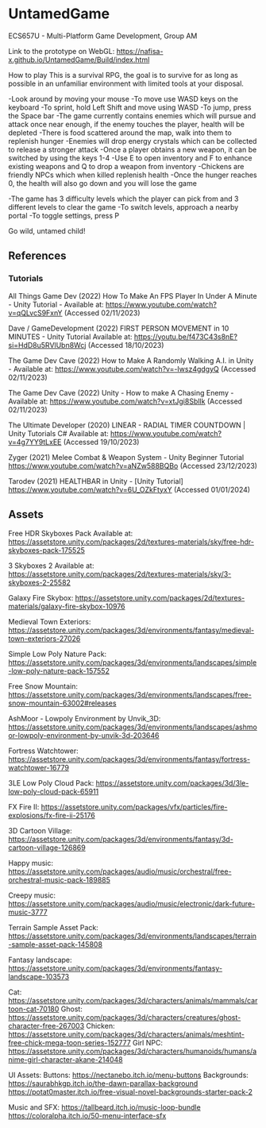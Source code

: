 # UntamedGame
 
ECS657U - Multi-Platform Game Development, Group AM

Link to the prototype on WebGL: https://nafisa-x.github.io/UntamedGame/Build/index.html

How to play
This is a survival RPG, the goal is to survive for as long as possible in an unfamiliar environment with limited tools at your disposal.

-Look around by moving your mouse
-To move use WASD keys on the keyboard
-To sprint, hold Left Shift and move using WASD
-To jump, press the Space bar
-The game currently contains enemies which will pursue and attack once near enough, if the enemy touches the player, health will be depleted
-There is food scattered around the map, walk into them to replenish hunger
-Enemies will drop energy crystals which can be collected to release a stronger attack
-Once a player obtains a new weapon, it can be switched by using the keys 1-4
-Use E to open inventory and F to enhance existing weapons and Q to drop a weapon from inventory
-Chickens are friendly NPCs which when killed replenish health
-Once the hunger reaches 0, the health will also go down and you will lose the game

-The game has 3 difficulty levels which the player can pick from and 3 different levels to clear the game
-To switch levels, approach a nearby portal
-To toggle settings, press P

Go wild, untamed child!

## References

### Tutorials
All Things Game Dev (2022) How To Make An FPS Player In Under A Minute - Unity Tutorial - Available at: https://www.youtube.com/watch?v=qQLvcS9FxnY (Accessed 02/11/2023)

Dave / GameDevelopment (2022) FIRST PERSON MOVEMENT in 10 MINUTES - Unity Tutorial Available at: https://youtu.be/f473C43s8nE?si=HdD8u5RVlUbn8Wcj (Accessed 18/10/2023)

The Game Dev Cave (2022) How to Make A Randomly Walking A.I. in Unity - Available at: https://www.youtube.com/watch?v=-Iwsz4gdgyQ (Accessed 02/11/2023)

The Game Dev Cave (2022) Unity - How to make A Chasing Enemy - Available at: https://www.youtube.com/watch?v=xtJgi8SblIk (Accessed 02/11/2023)

The Ultimate Developer (2020) LINEAR - RADIAL TIMER COUNTDOWN | Unity Tutorials C# Available at: https://www.youtube.com/watch?v=4g7YY9tLxEE (Accessed 19/10/2023)

Zyger (2021) Melee Combat & Weapon System - Unity Beginner Tutorial https://www.youtube.com/watch?v=aNZw588BQBo (Accessed 23/12/2023)

Tarodev (2021) HEALTHBAR in Unity - [Unity Tutorial] https://www.youtube.com/watch?v=6U_OZkFtyxY (Accessed 01/01/2024)

## Assets

Free HDR Skyboxes Pack Available at: https://assetstore.unity.com/packages/2d/textures-materials/sky/free-hdr-skyboxes-pack-175525

3 Skyboxes 2 Available at: https://assetstore.unity.com/packages/2d/textures-materials/sky/3-skyboxes-2-25582

Galaxy Fire Skybox: https://assetstore.unity.com/packages/2d/textures-materials/galaxy-fire-skybox-10976

Medieval Town Exteriors: https://assetstore.unity.com/packages/3d/environments/fantasy/medieval-town-exteriors-27026

Simple Low Poly Nature Pack: https://assetstore.unity.com/packages/3d/environments/landscapes/simple-low-poly-nature-pack-157552

Free Snow Mountain: https://assetstore.unity.com/packages/3d/environments/landscapes/free-snow-mountain-63002#releases

AshMoor - Lowpoly Environment by Unvik_3D: https://assetstore.unity.com/packages/3d/environments/landscapes/ashmoor-lowpoly-environment-by-unvik-3d-203646

Fortress Watchtower: https://assetstore.unity.com/packages/3d/environments/fantasy/fortress-watchtower-16779

3LE Low Poly Cloud Pack: https://assetstore.unity.com/packages/3d/3le-low-poly-cloud-pack-65911

FX Fire II: https://assetstore.unity.com/packages/vfx/particles/fire-explosions/fx-fire-ii-25176

3D Cartoon Village: https://assetstore.unity.com/packages/3d/environments/fantasy/3d-cartoon-village-126869

Happy music: https://assetstore.unity.com/packages/audio/music/orchestral/free-orchestral-music-pack-189885

Creepy music: https://assetstore.unity.com/packages/audio/music/electronic/dark-future-music-3777

Terrain Sample Asset Pack: https://assetstore.unity.com/packages/3d/environments/landscapes/terrain-sample-asset-pack-145808

Fantasy landscape: https://assetstore.unity.com/packages/3d/environments/fantasy-landscape-103573

Cat: https://assetstore.unity.com/packages/3d/characters/animals/mammals/cartoon-cat-70180
Ghost: https://assetstore.unity.com/packages/3d/characters/creatures/ghost-character-free-267003
Chicken: https://assetstore.unity.com/packages/3d/characters/animals/meshtint-free-chick-mega-toon-series-152777
Girl NPC: https://assetstore.unity.com/packages/3d/characters/humanoids/humans/anime-girl-character-akane-214048

UI Assets:
Buttons: https://nectanebo.itch.io/menu-buttons
Backgrounds:
https://saurabhkgp.itch.io/the-dawn-parallax-background
https://potat0master.itch.io/free-visual-novel-backgrounds-starter-pack-2

Music and SFX:
https://tallbeard.itch.io/music-loop-bundle
https://coloralpha.itch.io/50-menu-interface-sfx


